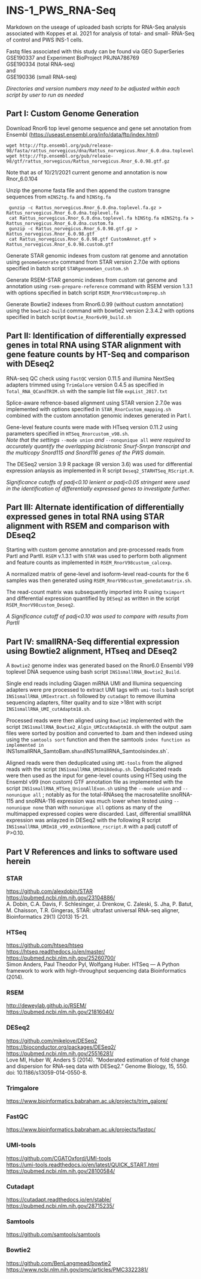 # INS-1_PWS_RNA-Seq
Markdown on the useage of uploaded bash scripts for RNA-Seq analysis associated with Koppes et al. 2021 for analysis of total- and small- RNA-Seq of control and PWS INS-1 cells.  

Fastq files associated with this study can be found via GEO SuperSeries GSE190337 and Experiment BioProject PRJNA786769  
GSE190334  (total RNA-seq)  
and  
GSE190336  (small RNA-seq)


*Directories and version numbers may need to be adjusted within each script by user to run as needed*

## Part I: Custom Genome Generation
Download Rnor6 top level genome sequence and gene set annotation from Ensembl (https://useast.ensembl.org/info/data/ftp/index.html)  

    wget http://ftp.ensembl.org/pub/release-98/fasta/rattus_norvegicus/dna/Rattus_norvegicus.Rnor_6.0.dna.toplevel.fa.gz
    wget http://ftp.ensembl.org/pub/release-98/gtf/rattus_norvegicus/Rattus_norvegicus.Rnor_6.0.98.gtf.gz

Note that as of 10/21/2021 current genome and annotation is now Rnor_6.0.104  

Unzip the genome fasta file and then append the custom transgne sequences from `mINS2tg.fa` and `hINStg.fa`

     gunzip -c Rattus_norvegicus.Rnor_6.0.dna.toplevel.fa.gz > Rattus_norvegicus.Rnor_6.0.dna.toplevel.fa
     cat Rattus_norvegicus.Rnor_6.0.dna.toplevel.fa hINStg.fa mINS2tg.fa > Rattus_norvegicus.Rnor_6.0.dna.custom.fa
     gunzip -c Rattus_norvegicus.Rnor_6.0.98.gtf.gz > Rattus_norvegicus.Rnor_6.0.98.gtf
     cat Rattus_norvegicus.Rnor_6.0.98.gtf CustomAnnot.gtf > Rattus_norvegicus.Rnor_6.0.98.custom.gtf
     
Generate STAR genomic indexes from custom rat genome and annotation using `genomeGenerate` command from STAR version 2.7.0e with options specified in batch script `STARgenomeGen_custom.sh`  

Generate RSEM-STAR genomic indexes from custom rat genome and annotation using `rsem-prepare-reference` command with RSEM version 1.3.1 with options specified in batch script `RSEM_RnorV98customprep.sh`  

Generate Bowtie2 indexes from Rnor6.0.99 (without custom annotation) using the `bowtie2-build` command with bowtie2 version 2.3.4.2 with options specified in batch script `Bowtie_Rnor6v99_build.sh`

## Part II: Identification of differentially expressed genes  in total RNA using STAR alignment with gene feature counts by HT-Seq and comparison with DEseq2
RNA-seq QC check using `FastQC` version 0.11.5 and illumina NextSeq adapters trimmed using `TrimGalore` version 0.4.5 as specified in `Total_RNA_QCandTRIM.sh` with the sample list file `expList_2017.txt`  

Splice-aware refrence-based alignment using STAR version 2.7.0e was implemented with options specified in `STAR_RnorCustom_mapping.sh` combined with the custom annotation genomic indexes generated in Part I.

Gene-level feature counts were made with HTseq version 0.11.2 using parameters specified in `HTSeq_Rnorcustom_v98.sh`.  
*Note that the settings* `--mode union` *and* `--nonqunique all` *were required to accurately quantify the overlapping bicistronic Snurf-Snrpn transcript and the multicopy Snord115 and Snord116 genes of the PWS domain.*  

The DESeq2 version 3.9 R package (R version 3.6) was used for differential expression anlaysis as implemented in R script `Deseq2_STARHTSeq_RScript.R`.  

*Significance cutoffs of padj<0.10 lenient or padj<0.05 stringent were used in the identification of differentially expressed genes to investigate further.*

## Part III: Alternate identification of differentially expressed genes in total RNA using STAR alignment with RSEM and comparison with DEseq2
Starting with custom genome annotation and pre-processed reads from PartI and PartII. `RSEM` v.1.3.1 with `STAR` was used to perform both alignment and feature counts as implemented in `RSEM_RnorV98custom_calcexp`.  

A normalized matrix of gene-level and isoform-level read-counts for the 6 samples was then generated using `RSEM_RnorV98custom_genedatamatrix.sh`.  

The read-count matrix was subsequently imported into R using `tximport` and differential expression quantified by `DESeq2` as written in the script `RSEM_RnorV98custom_Deseq2`.  

*A Significance cutoff of padj<0.10 was used to compare with results from PartII*


## Part IV: smallRNA-Seq differential expression using Bowtie2 alignment, HTseq and DEseq2
A `Bowtie2` genome index was generated based on the Rnor6.0 Ensembl V99 toplevel DNA sequence using bash script `INS1smallRNA_Bowtie2_Build`.  

Single end reads including Qiagen miRNA UMI and Illumina sequencing adapters were pre processed to extract UMI tags with `umi-tools` bash script  `INS1smallRNA_UMIextract.sh` followed by `cutadapt` to remove illumina sequencing adapters, filter quality and to size >18nt with script `INS1smallRNA_UMI_cutAdaptm18.sh`.  

Processed reads were then aligned using `Bowtie2` implemented with the script `INS1smallRNA_Bowtie2_Algin_UMIcutAdaptm18.sh` with the output .sam files were sorted by position and converted to .bam and then indexed using using the `samtools sort` function and then the samtools `index function as implemented in `INS1smallRNA_SamtoBam.sh` and `INS1smallRNA_Samtoolsindex.sh`.  

Aligned reads were then deduplicated using `UMI-tools` from the aligned reads with the script `INS1smallRNA_UMIm18dedup.sh`. Deduplicated reads were then used as the input for gene-level counts using HTSeq using the Ensembl v99 (non custom) GTF annotation file as implemented with the script `INS1smallRNA_HTSeq_UnionAllExon.sh` using the `--mode union` and `--nonunique all` ; notably as for the total-RNAseq the macrosatellite snoRNA-115 and snoRNA-116 expression was much lower when tested using `--nonunique none` than with `nonunique all` options as many of the multimapped expressed copies were discarded.  Last, differential smallRNA expression was anlayzed in DESeq2 with the following R script `INS1smallRNA_UMIm18_v99_exUnionNone_rscript.R` with a padj cutoff of P>0.10.





## Part V References and links to software used herein

### STAR
https://github.com/alexdobin/STAR  
https://pubmed.ncbi.nlm.nih.gov/23104886/  
A. Dobin, C.A. Davis, F. Schlesinger, J. Drenkow, C. Zaleski, S. Jha, P. Batut, M. Chaisson, T.R. Gingeras, STAR: ultrafast universal RNA-seq aligner, Bioinformatics 29(1) (2013) 15-21.

### HTSeq
https://github.com/htseq/htseq  
https://htseq.readthedocs.io/en/master/  
https://pubmed.ncbi.nlm.nih.gov/25260700/  
Simon Anders, Paul Theodor Pyl, Wolfgang Huber. HTSeq — A Python framework to work with high-throughput sequencing data Bioinformatics (2014).

### RSEM
http://deweylab.github.io/RSEM/  
https://pubmed.ncbi.nlm.nih.gov/21816040/  


### DESeq2
https://github.com/mikelove/DESeq2  
https://bioconductor.org/packages/DESeq2/  
https://pubmed.ncbi.nlm.nih.gov/25516281/  
Love MI, Huber W, Anders S (2014). “Moderated estimation of fold change and dispersion for RNA-seq data with DESeq2.” Genome Biology, 15, 550. doi: 10.1186/s13059-014-0550-8.    

### Trimgalore
https://www.bioinformatics.babraham.ac.uk/projects/trim_galore/  

### FastQC
https://www.bioinformatics.babraham.ac.uk/projects/fastqc/

### UMI-tools
https://github.com/CGATOxford/UMI-tools  
https://umi-tools.readthedocs.io/en/latest/QUICK_START.html  
https://pubmed.ncbi.nlm.nih.gov/28100584/  

### Cutadapt
https://cutadapt.readthedocs.io/en/stable/  
https://pubmed.ncbi.nlm.nih.gov/28715235/  

### Samtools
https://github.com/samtools/samtools  

### Bowtie2
https://github.com/BenLangmead/bowtie2  
https://www.ncbi.nlm.nih.gov/pmc/articles/PMC3322381/  
